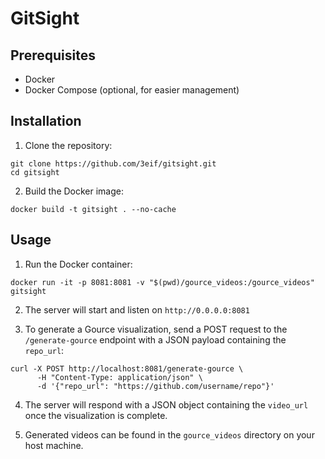 # GitSight

## Prerequisites

- Docker
- Docker Compose (optional, for easier management)

## Installation

1. Clone the repository:

```
git clone https://github.com/3eif/gitsight.git
cd gitsight
```

2. Build the Docker image:

```
docker build -t gitsight . --no-cache
```

## Usage

1. Run the Docker container:

```
docker run -it -p 8081:8081 -v "$(pwd)/gource_videos:/gource_videos" gitsight
```

2. The server will start and listen on `http://0.0.0.0:8081`

3. To generate a Gource visualization, send a POST request to the `/generate-gource` endpoint with a JSON payload containing the `repo_url`:

```
curl -X POST http://localhost:8081/generate-gource \
      -H "Content-Type: application/json" \
      -d '{"repo_url": "https://github.com/username/repo"}'
```

4. The server will respond with a JSON object containing the `video_url` once the visualization is complete.

5. Generated videos can be found in the `gource_videos` directory on your host machine.
